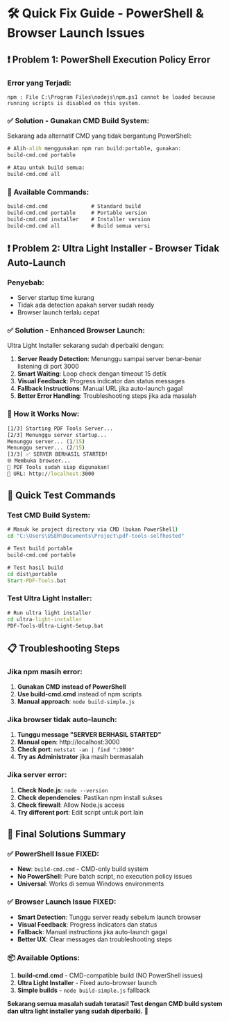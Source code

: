 # 🛠️ Quick Fix Guide - PowerShell & Browser Launch Issues

## ❗ Problem 1: PowerShell Execution Policy Error

### Error yang Terjadi:
```
npm : File C:\Program Files\nodejs\npm.ps1 cannot be loaded because running scripts is disabled on this system.
```

### ✅ Solution - Gunakan CMD Build System:

Sekarang ada alternatif CMD yang tidak bergantung PowerShell:

```cmd
# Alih-alih menggunakan npm run build:portable, gunakan:
build-cmd.cmd portable

# Atau untuk build semua:
build-cmd.cmd all
```

### 🔧 Available Commands:
```cmd
build-cmd.cmd              # Standard build
build-cmd.cmd portable     # Portable version
build-cmd.cmd installer    # Installer version
build-cmd.cmd all          # Build semua versi
```

## ❗ Problem 2: Ultra Light Installer - Browser Tidak Auto-Launch

### Penyebab:
- Server startup time kurang
- Tidak ada detection apakah server sudah ready
- Browser launch terlalu cepat

### ✅ Solution - Enhanced Browser Launch:

Ultra Light Installer sekarang sudah diperbaiki dengan:

1. **Server Ready Detection**: Menunggu sampai server benar-benar listening di port 3000
2. **Smart Waiting**: Loop check dengan timeout 15 detik
3. **Visual Feedback**: Progress indicator dan status messages
4. **Fallback Instructions**: Manual URL jika auto-launch gagal
5. **Better Error Handling**: Troubleshooting steps jika ada masalah

### 🚀 How it Works Now:

```bat
[1/3] Starting PDF Tools Server...
[2/3] Menunggu server startup...
Menunggu server... (1/15)
Menunggu server... (2/15)
[3/3] ✅ SERVER BERHASIL STARTED!
🌐 Membuka browser...
🎉 PDF Tools sudah siap digunakan!
📍 URL: http://localhost:3000
```

## 🎯 Quick Test Commands

### Test CMD Build System:
```cmd
# Masuk ke project directory via CMD (bukan PowerShell)
cd "C:\Users\USER\Documents\Project\pdf-tools-selfhosted"

# Test build portable
build-cmd.cmd portable

# Test hasil build
cd dist\portable
Start-PDF-Tools.bat
```

### Test Ultra Light Installer:
```cmd
# Run ultra light installer
cd ultra-light-installer
PDF-Tools-Ultra-Light-Setup.bat
```

## 📋 Troubleshooting Steps

### Jika npm masih error:
1. **Gunakan CMD instead of PowerShell**
2. **Use build-cmd.cmd** instead of npm scripts
3. **Manual approach**: `node build-simple.js`

### Jika browser tidak auto-launch:
1. **Tunggu message "SERVER BERHASIL STARTED"**
2. **Manual open**: http://localhost:3000
3. **Check port**: `netstat -an | find ":3000"`
4. **Try as Administrator** jika masih bermasalah

### Jika server error:
1. **Check Node.js**: `node --version`
2. **Check dependencies**: Pastikan npm install sukses
3. **Check firewall**: Allow Node.js access
4. **Try different port**: Edit script untuk port lain

## 🎉 Final Solutions Summary

### ✅ PowerShell Issue FIXED:
- **New**: `build-cmd.cmd` - CMD-only build system
- **No PowerShell**: Pure batch script, no execution policy issues
- **Universal**: Works di semua Windows environments

### ✅ Browser Launch Issue FIXED:
- **Smart Detection**: Tunggu server ready sebelum launch browser
- **Visual Feedback**: Progress indicators dan status
- **Fallback**: Manual instructions jika auto-launch gagal
- **Better UX**: Clear messages dan troubleshooting steps

### 📦 Available Options:
1. **build-cmd.cmd** - CMD-compatible build (NO PowerShell issues)
2. **Ultra Light Installer** - Fixed auto-browser launch
3. **Simple builds** - `node build-simple.js` fallback

**Sekarang semua masalah sudah teratasi! Test dengan CMD build system dan ultra light installer yang sudah diperbaiki.** 🚀